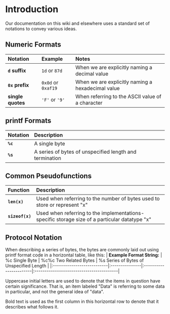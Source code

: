 # Introduction #
Our documentation on this wiki and elsewhere uses a standard set of notations to convey various ideas.

## Numeric Formats ##
| Notation | Example | Notes |
|:---------|:--------|:------|
| **`d` suffix** | `1d` or `87d` | When we are explicitly naming a decimal value |
| **`0x` prefix** | `0x0d` or `0xaf19` | When we are explicitly naming a hexadecimal value |
| **single quotes** | `'F'` or `'9'` | When referring to the ASCII value of a character |

## printf Formats ##
| Notation | Description |
|:---------|:------------|
| **`%c`** | A single byte |
| **`%s`** | A series of bytes of unspecified length and termination |

## Common Pseudofunctions ##
| Function | Description |
|:---------|:------------|
| **`len(x)`** | Used when referring to the number of bytes used to store or represent "x" |
| **`sizeof(x)`** | Used when referring to the implementations-specific storage size of a particular datatype "x" |

## Protocol Notation ##
When describing a series of bytes, the bytes are commonly laid out using printf format code in a horizontal table, like this:
| **Example Format String:** | %c Single Byte | %c%c Two Related Bytes | %s Series of Bytes of Unspecified Length |
|:---------------------------|:---------------|:-----------------------|:-----------------------------------------|

Uppercase initial letters are used to denote that the items in question have certain significance. That is, an item labeled "Data" is referring to some data in particular, and not the general idea of "data".

Bold text is used as the first column in this horizontal row to denote that it describes what follows it.